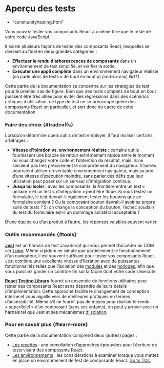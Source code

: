 
# Aperçu des tests
  - "community/testing.html"


Vous pouvez tester vos composants React au même titre que le reste de votre code JavaScript.

Il existe plusieurs façons de tester des composants React, lesquelles se divisent au final en deux grandes catégories :

* **Effectuer le rendu d’arborescences de composants** dans un environnement de test simplifié, et vérifier la sortie.
* **Exécuter une appli complète** dans un environnement navigateur réaliste (on parle alors de tests « de bout en bout ») *(end-to-end, NdT)*.

Cette partie de la documentation se concentre sur les stratégies de test pour le premier cas de figure.  Bien que des tests complets de bout en bout puissent être très utiles pour éviter des régressions dans des scénarios critiques d’utilisation, ce type de test ne se préoccupe guère des composants React en particulier, et sort donc du cadre de cette documentation.

### Faire des choix {#tradeoffs}

Lorsqu’on détermine quels outils de test employer, il faut réaliser certains arbitrages :

* **Vitesse d’itération vs. environnement réaliste :** certains outils fournissent une boucle de retour extrêmement rapide entre le moment où vous changez votre code et l’obtention du résultat, mais ils ne simulent pas très précisément le comportement du navigateur.  D’autres pourraient utiliser un véritable environnement navigateur, mais au prix d’une vitesse d’exécution moindre, sans parler des défis que leur utilisation peut poser sur un serveur d’intégration continue.
* **Jusqu’où isoler :** avec les composants, la frontière entre un test « unitaire » et un test « d’intégration » peut être floue.  Si vous testez un formulaire, le test devrait-il également tester les boutons que ce formulaire contient ? Ou le composant bouton devrait-il avoir sa propre suite de tests ?  Si on change la conception du bouton, l’échec soudain du test du formulaire est-il un dommage collatéral acceptable ?

D’une équipe ou d’un produit à l’autre, les réponses valables peuvent varier.

### Outils recommandés {#tools}

**[Jest](https://facebook.github.io/jest/)** est un harnais de test JavaScript qui vous permet d’accéder au DOM *via* [`jsdom`](./testing-environments.html#mocking-a-rendering-surface). Même si jsdom ne simule que partiellement le fonctionnement d’un navigateur, il est souvent suffisant pour tester vos composants React.  Jest combine une excellente vitesse d’itération avec de puissantes fonctionnalités telles que l’isolation des [modules](./testing-environments.html#mocking-modules) et des [horloges](./testing-environments.html#mocking-timers), afin que vous puissiez garder un contrôle fin sur la façon dont votre code s’exécute.

**[React Testing Library](https://testing-library.com/react)** fournit un ensemble de fonctions utilitaires pour tester des composants React sans dépendre de leurs détails d’implémentation.  Cette approche facilite le changement de conception interne et vous aiguille vers de meilleures pratiques en termes d’accessibilité.  Même s’il ne fournit pas de moyen pour réaliser le rendu « superficiel » d’un composant (sans ses enfants), on peut y arriver avec un harnais tel que Jest et ses mécanismes [d’isolation](./testing-recipes.html#mocking-modules).

### Pour en savoir plus {#learn-more}

Cette partie de la documentation comprend deux (autres) pages :

- [Les recettes](./testing-recipes.html) : une compilation d’approches éprouvées pour l’écriture de tests visant des composants React.
- [Les environnements](./testing-environments.html) : les considérations à examiner lorsque vous mettez en place un environnement de test de composants React.
<span style="float: footnote;"><a href="./index.html#toc">Go to TOC</a></span>
